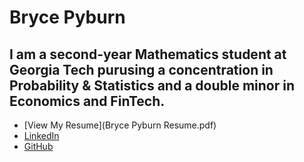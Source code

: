 # Bryce Pyburn
## I am a second-year Mathematics student at Georgia Tech purusing a concentration in Probability & Statistics and a double minor in Economics and FinTech.

- [View My Resume](Bryce Pyburn Resume.pdf)  
- [LinkedIn](https://www.linkedin.com/in/brycepyburn/)  
- [GitHub](https://brycepyburn.github.io/)
